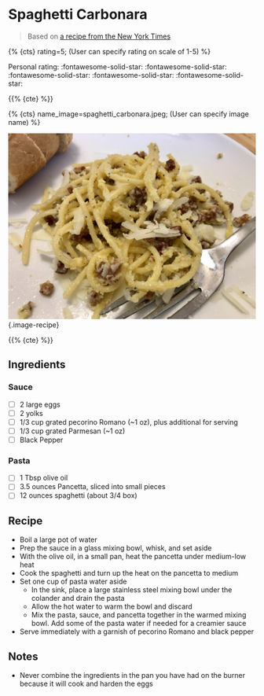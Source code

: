 # Spaghetti Carbonara

> Based on [a recipe from the New York Times](https://cooking.nytimes.com/recipes/12965-spaghetti-carbonara)

{% {cts} rating=5; (User can specify rating on scale of 1-5) %}

Personal rating: :fontawesome-solid-star: :fontawesome-solid-star: :fontawesome-solid-star: :fontawesome-solid-star: :fontawesome-solid-star:

{{% {cte} %}}

{% {cts} name_image=spaghetti_carbonara.jpeg; (User can specify image name) %}

![spaghetti_carbonara.jpeg](./spaghetti_carbonara.jpeg){.image-recipe}

{{% {cte} %}}

## Ingredients

### Sauce

- [ ] 2 large eggs
- [ ] 2 yolks
- [ ] 1/3 cup grated pecorino Romano (~1 oz), plus additional for serving
- [ ] 1/3 cup grated Parmesan (~1 oz)
- [ ] Black Pepper

### Pasta

- [ ] 1 Tbsp olive oil
- [ ] 3.5 ounces Pancetta, sliced into small pieces
- [ ] 12 ounces spaghetti (about 3/4 box)

## Recipe

- Boil a large pot of water
- Prep the sauce in a glass mixing bowl, whisk, and set aside
- With the olive oil, in a small pan, heat the pancetta under medium-low heat
- Cook the spaghetti and turn up the heat on the pancetta to medium
- Set one cup of pasta water aside
    - In the sink, place a large stainless steel mixing bowl under the colander and drain the pasta
    - Allow the hot water to warm the bowl and discard
    - Mix the pasta, sauce, and pancetta together in the warmed mixing bowl. Add some of the pasta water if needed for a creamier sauce
- Serve immediately with a garnish of pecorino Romano and black pepper

## Notes

- Never combine the ingredients in the pan you have had on the burner because it will cook and harden the eggs
